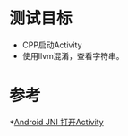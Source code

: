 # 测试目标
* CPP启动Activity
* 使用llvm混淆，查看字符串。

# 参考
*[Android JNI 打开Activity](https://www.uuk4.com/2019/05/08/Android-JNI-%E6%89%93%E5%BC%80Activity/)
